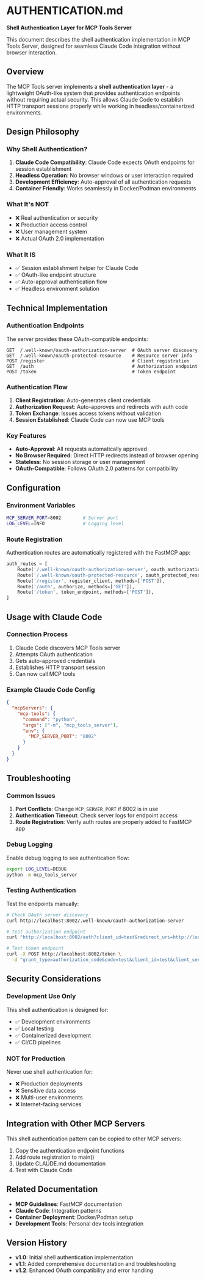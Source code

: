 # AUTHENTICATION.md

**Shell Authentication Layer for MCP Tools Server**

This document describes the shell authentication implementation in MCP Tools Server, designed for seamless Claude Code integration without browser interaction.

## Overview

The MCP Tools server implements a **shell authentication layer** - a lightweight OAuth-like system that provides authentication endpoints without requiring actual security. This allows Claude Code to establish HTTP transport sessions properly while working in headless/containerized environments.

## Design Philosophy

### Why Shell Authentication?

1. **Claude Code Compatibility**: Claude Code expects OAuth endpoints for session establishment
2. **Headless Operation**: No browser windows or user interaction required
3. **Development Efficiency**: Auto-approval of all authentication requests
4. **Container Friendly**: Works seamlessly in Docker/Podman environments

### What It's NOT

- ❌ Real authentication or security
- ❌ Production access control
- ❌ User management system
- ❌ Actual OAuth 2.0 implementation

### What It IS

- ✅ Session establishment helper for Claude Code
- ✅ OAuth-like endpoint structure
- ✅ Auto-approval authentication flow
- ✅ Headless environment solution

## Technical Implementation

### Authentication Endpoints

The server provides these OAuth-compatible endpoints:

```
GET  /.well-known/oauth-authorization-server  # OAuth server discovery
GET  /.well-known/oauth-protected-resource    # Resource server info
POST /register                                # Client registration
GET  /auth                                    # Authorization endpoint
POST /token                                   # Token endpoint
```

### Authentication Flow

1. **Client Registration**: Auto-generates client credentials
2. **Authorization Request**: Auto-approves and redirects with auth code
3. **Token Exchange**: Issues access tokens without validation
4. **Session Established**: Claude Code can now use MCP tools

### Key Features

- **Auto-Approval**: All requests automatically approved
- **No Browser Required**: Direct HTTP redirects instead of browser opening
- **Stateless**: No session storage or user management
- **OAuth-Compatible**: Follows OAuth 2.0 patterns for compatibility

## Configuration

### Environment Variables

```bash
MCP_SERVER_PORT=8002        # Server port
LOG_LEVEL=INFO              # Logging level
```

### Route Registration

Authentication routes are automatically registered with the FastMCP app:

```python
auth_routes = [
    Route('/.well-known/oauth-authorization-server', oauth_authorization_server, methods=['GET']),
    Route('/.well-known/oauth-protected-resource', oauth_protected_resource, methods=['GET']),
    Route('/register', register_client, methods=['POST']),
    Route('/auth', authorize, methods=['GET']),
    Route('/token', token_endpoint, methods=['POST']),
]
```

## Usage with Claude Code

### Connection Process

1. Claude Code discovers MCP Tools server
2. Attempts OAuth authentication
3. Gets auto-approved credentials
4. Establishes HTTP transport session
5. Can now call MCP tools

### Example Claude Code Config

```json
{
  "mcpServers": {
    "mcp-tools": {
      "command": "python",
      "args": ["-m", "mcp_tools_server"],
      "env": {
        "MCP_SERVER_PORT": "8002"
      }
    }
  }
}
```

## Troubleshooting

### Common Issues

1. **Port Conflicts**: Change `MCP_SERVER_PORT` if 8002 is in use
2. **Authentication Timeout**: Check server logs for endpoint access
3. **Route Registration**: Verify auth routes are properly added to FastMCP app

### Debug Logging

Enable debug logging to see authentication flow:

```bash
export LOG_LEVEL=DEBUG
python -m mcp_tools_server
```

### Testing Authentication

Test the endpoints manually:

```bash
# Check OAuth server discovery
curl http://localhost:8002/.well-known/oauth-authorization-server

# Test authorization endpoint
curl "http://localhost:8002/auth?client_id=test&redirect_uri=http://localhost:3000/callback&state=test123"

# Test token endpoint
curl -X POST http://localhost:8002/token \
  -d "grant_type=authorization_code&code=test&client_id=test&client_secret=test"
```

## Security Considerations

### Development Use Only

This shell authentication is designed for:

- ✅ Development environments
- ✅ Local testing
- ✅ Containerized development
- ✅ CI/CD pipelines

### NOT for Production

Never use shell authentication for:

- ❌ Production deployments
- ❌ Sensitive data access
- ❌ Multi-user environments
- ❌ Internet-facing services

## Integration with Other MCP Servers

This shell authentication pattern can be copied to other MCP servers:

1. Copy the authentication endpoint functions
2. Add route registration to main()
3. Update CLAUDE.md documentation
4. Test with Claude Code

## Related Documentation

- **MCP Guidelines**: FastMCP documentation
- **Claude Code**: Integration patterns
- **Container Deployment**: Docker/Podman setup
- **Development Tools**: Personal dev tools integration

## Version History

- **v1.0**: Initial shell authentication implementation
- **v1.1**: Added comprehensive documentation and troubleshooting
- **v1.2**: Enhanced OAuth compatibility and error handling